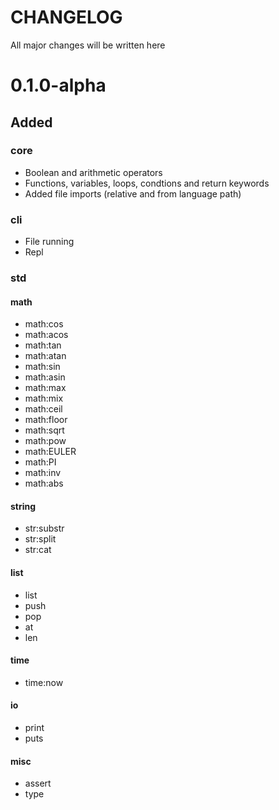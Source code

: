 # CHANGELOG

All major changes will be written here

# 0.1.0-alpha

## Added

### core

- Boolean and arithmetic operators
- Functions, variables, loops, condtions and return keywords
- Added file imports (relative and from language path)

### cli 

- File running
- Repl

### std

#### math

- math:cos
- math:acos
- math:tan
- math:atan
- math:sin
- math:asin
- math:max
- math:mix
- math:ceil
- math:floor
- math:sqrt
- math:pow
- math:EULER
- math:PI
- math:inv
- math:abs

#### string

- str:substr
- str:split
- str:cat

#### list

- list
- push
- pop
- at 
- len

#### time

- time:now

#### io

- print
- puts

#### misc

- assert
- type